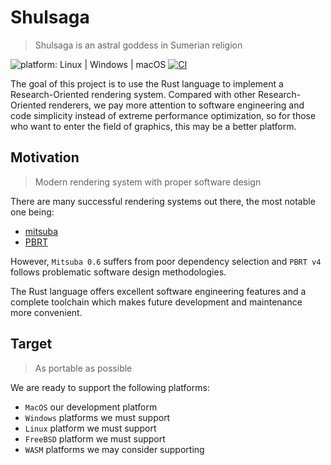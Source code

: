 # Shulsaga
>  Shulsaga is an astral goddess in Sumerian religion

![platform: Linux | Windows | macOS](https://img.shields.io/badge/platform-Linux%20%7C%20Windows%20%7C%20macOS-blue) [![CI](https://github.com/shulsaga/shulsaga/actions/workflows/main.yml/badge.svg)](https://github.com/shulsaga/shulsaga/actions/workflows/main.yml)

The goal of this project is to use the Rust language to implement a Research-Oriented rendering system. Compared with other Research-Oriented renderers, we pay more attention to software engineering and code simplicity instead of extreme performance optimization, so for those who want to enter the field of graphics, this may be a better platform.

## Motivation
> Modern rendering system with proper software design

There are many successful rendering systems out there, the most notable one being:

- [mitsuba](https://www.mitsuba-renderer.org/)
- [PBRT](https://pbr-book.org/)

However, `Mitsuba 0.6` suffers from poor dependency selection and `PBRT v4` follows problematic software design methodologies.

The Rust language offers excellent software engineering features and a complete toolchain which makes future development and maintenance more convenient.

## Target
> As portable as possible

We are ready to support the following platforms:

- `MacOS` our development platform
- `Windows` platforms we must support
- `Linux` platform we must support
- `FreeBSD` platform we must support
- `WASM` platforms we may consider supporting
